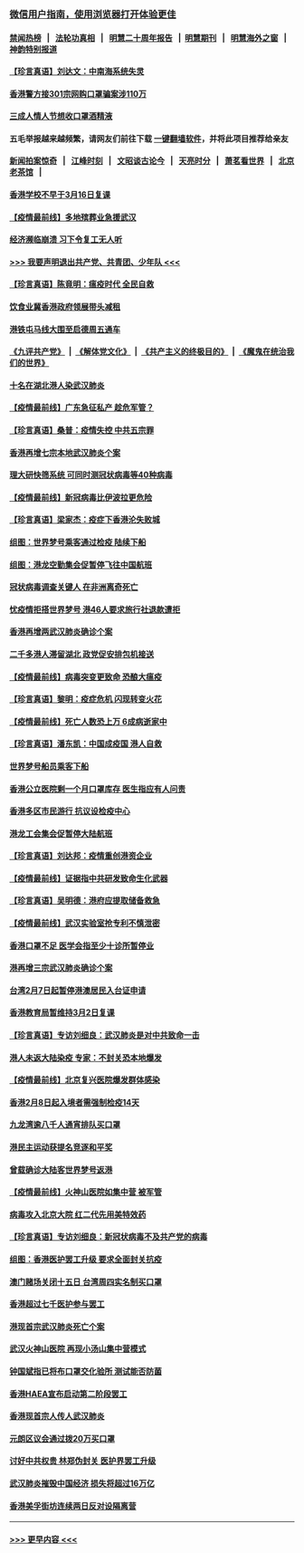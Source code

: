 ### [微信用户指南，使用浏览器打开体验更佳](https://github.com/gfw-breaker/banned-news1/blob/master/indexes/wechat-guide.md?t=0)
#### [禁闻热榜](热点新闻.md?t=0)  &nbsp;&nbsp;|&nbsp;&nbsp; [法轮功真相](https://github.com/gfw-breaker/truth/blob/master/README.md?t=0) &nbsp;&nbsp;|&nbsp;&nbsp; [明慧二十周年报告](https://github.com/gfw-breaker/mh-reports/blob/master/README.md?t=0) &nbsp;&nbsp;|&nbsp;&nbsp;[明慧期刊](https://github.com/gfw-breaker/mh-qikan) &nbsp;&nbsp;|&nbsp;&nbsp; [明慧海外之窗](https://github.com/gfw-breaker/mh-news/blob/master/README.md?t=0) &nbsp;&nbsp;|&nbsp;&nbsp; [神韵特别报道](https://github.com/gfw-breaker/mh-news/blob/master/shenyun.md?t=0)
#### [【珍言真语】刘达文：中南海系统失灵](../pages/nsc415/n11869465.md?t=02150744) 
#### [香港警方接301宗网购口罩骗案涉110万](../pages/nsc415/n11867572.md?t=02150744) 
#### [三成人情人节想收口罩酒精液](../pages/nsc415/n11867523.md?t=02150744) 
#### 五毛举报越来越频繁，请网友们前往下载 [一键翻墙软件](https://github.com/gfw-breaker/ssr-accounts)，并将此项目推荐给亲友
#### [新闻拍案惊奇](https://github.com/gfw-breaker/banned-news1/blob/master/pages/link4.md) &nbsp;&nbsp;|&nbsp;&nbsp; [江峰时刻](https://github.com/gfw-breaker/banned-news1/blob/master/pages/link4.md) &nbsp;&nbsp;|&nbsp;&nbsp; [文昭谈古论今](https://github.com/gfw-breaker/banned-news1/blob/master/pages/link4.md) &nbsp;&nbsp;|&nbsp;&nbsp; [天亮时分](https://github.com/gfw-breaker/banned-news1/blob/master/pages/link4.md) &nbsp;&nbsp;|&nbsp;&nbsp; [萧茗看世界](https://github.com/gfw-breaker/banned-news1/blob/master/pages/link4.md) &nbsp;&nbsp;|&nbsp;&nbsp; [北京老茶馆](https://github.com/gfw-breaker/banned-news1/blob/master/pages/link4.md) &nbsp;&nbsp;|&nbsp;&nbsp; 
#### [香港学校不早于3月16日复课](../pages/nsc415/n11867498.md?t=02150744) 
#### [【疫情最前线】多地殡葬业急援武汉](../pages/nsc415/n11866914.md?t=02150744) 
#### [经济濒临崩溃 习下令复工无人听](../pages/nsc415/n11867269.md?t=02150744) 
#### [>>> 我要声明退出共产党、共青团、少年队 <<<](https://github.com/begood0513/goodnews/blob/master/quit/letter.md) 
#### [【珍言真语】陈竟明：瘟疫时代 全民自救](../pages/nsc415/n11866765.md?t=02150744) 
#### [饮食业冀香港政府领展带头减租](../pages/nsc415/n11864876.md?t=02150744) 
#### [港铁屯马线大围至启德周五通车](../pages/nsc415/n11864842.md?t=02150744) 
#### [《九评共产党》](https://github.com/begood0513/9ping.md/blob/master/README.md) &nbsp;|&nbsp; [《解体党文化》](../../../../jtdwh.md/blob/master/README.md)  &nbsp;|&nbsp; [《共产主义的终极目的》](../../../../gczydzjmd.md/blob/master/README.md) &nbsp;|&nbsp; [《魔鬼在统治我们的世界》](../../../../mgztzwmdsj.md/blob/master/README.md) 
#### [十名在湖北港人染武汉肺炎](../pages/nsc415/n11864807.md?t=02150744) 
#### [【疫情最前线】广东急征私产 趁危军管？](../pages/nsc415/n11864205.md?t=02150744) 
#### [【珍言真语】桑普：疫情失控 中共五宗罪](../pages/nsc415/n11864157.md?t=02150744) 
#### [香港再增七宗本地武汉肺炎个案](../pages/nsc415/n11862405.md?t=02150744) 
#### [理大研快筛系统 可同时测冠状病毒等40种病毒](../pages/nsc415/n11862376.md?t=02150744) 
#### [【疫情最前线】新冠病毒比伊波拉更危险](../pages/nsc415/n11862199.md?t=02150744) 
#### [【珍言真语】梁家杰：疫症下香港沦失败城](../pages/nsc415/n11861588.md?t=02150744) 
#### [组图：世界梦号乘客通过检疫 陆续下船](../pages/nsc415/n11858302.md?t=02150744) 
#### [组图：港龙空勤集会促暂停飞往中国航班](../pages/nsc415/n11858190.md?t=02150744) 
#### [冠状病毒调查关键人 在非洲离奇死亡](../pages/nsc415/n11859798.md?t=02150744) 
#### [忧疫情拒搭世界梦号 港46人要求旅行社退款遭拒](../pages/nsc415/n11859849.md?t=02150744) 
#### [香港再增两武汉肺炎确诊个案](../pages/nsc415/n11859833.md?t=02150744) 
#### [二千多港人滞留湖北 政党促安排包机接送](../pages/nsc415/n11859831.md?t=02150744) 
#### [【疫情最前线】病毒突变更致命 恐酿大瘟疫](../pages/nsc415/n11859604.md?t=02150744) 
#### [【珍言真语】黎明：疫症危机 闪现转变火花](../pages/nsc415/n11859199.md?t=02150744) 
#### [【疫情最前线】死亡人数恐上万 6成病逝家中](../pages/nsc415/n11856687.md?t=02150744) 
#### [【珍言真语】潘东凯：中国成疫国 港人自救](../pages/nsc415/n11856962.md?t=02150744) 
#### [世界梦号船员乘客下船](../pages/nsc415/n11856883.md?t=02150744) 
#### [香港公立医院剩一个月口罩库存 医生指应有人问责](../pages/nsc415/n11856875.md?t=02150744) 
#### [香港多区市民游行 抗议设检疫中心](../pages/nsc415/n11856866.md?t=02150744) 
#### [港龙工会集会促暂停大陆航班](../pages/nsc415/n11856840.md?t=02150744) 
#### [【珍言真语】刘达邦：疫情重创港资企业](../pages/nsc415/n11854274.md?t=02150744) 
#### [【疫情最前线】证据指中共研发致命生化武器](../pages/nsc415/n11853087.md?t=02150744) 
#### [【珍言真语】吴明德：港府应提取储备救急](../pages/nsc415/n11852734.md?t=02150744) 
#### [【疫情最前线】武汉实验室抢专利不慎泄密](../pages/nsc415/n11850310.md?t=02150744) 
#### [香港口罩不足 医学会指至少十诊所暂停业](../pages/nsc415/n11850301.md?t=02150744) 
#### [港再增三宗武汉肺炎确诊个案](../pages/nsc415/n11850328.md?t=02150744) 
#### [台湾2月7日起暂停港澳居民入台证申请](../pages/nsc415/n11850304.md?t=02150744) 
#### [香港教育局暂维持3月2日复课](../pages/nsc415/n11850260.md?t=02150744) 
#### [【珍言真语】专访刘细良：武汉肺炎是对中共致命一击](../pages/nsc415/n11849934.md?t=02150744) 
#### [港人未返大陆染疫 专家：不封关恐本地爆发](../pages/nsc415/n11848021.md?t=02150744) 
#### [【疫情最前线】北京复兴医院爆发群体感染](../pages/nsc415/n11847626.md?t=02150744) 
#### [香港2月8日起入境者需强制检疫14天](../pages/nsc415/n11847658.md?t=02150744) 
#### [九龙湾逾八千人通宵排队买口罩](../pages/nsc415/n11847647.md?t=02150744) 
#### [港民主运动获提名竞逐和平奖](../pages/nsc415/n11847633.md?t=02150744) 
#### [曾载确诊大陆客世界梦号返港](../pages/nsc415/n11847608.md?t=02150744) 
#### [【疫情最前线】火神山医院如集中营 被军管](../pages/nsc415/n11847524.md?t=02150744) 
#### [病毒攻入北京大院 红二代先用美特效药](../pages/nsc415/n11847427.md?t=02150744) 
#### [【珍言真语】专访刘细良：新冠状病毒不及共产党的病毒](../pages/nsc415/n11847164.md?t=02150744) 
#### [组图：香港医护罢工升级 要求全面封关抗疫](../pages/nsc415/n11844107.md?t=02150744) 
#### [澳门赌场关闭十五日 台湾周四实名制买口罩](../pages/nsc415/n11845083.md?t=02150744) 
#### [香港超过七千医护参与罢工](../pages/nsc415/n11845051.md?t=02150744) 
#### [港现首宗武汉肺炎死亡个案](../pages/nsc415/n11844998.md?t=02150744) 
#### [武汉火神山医院 再现小汤山集中营模式](../pages/nsc415/n11844763.md?t=02150744) 
#### [钟国斌指已将布口罩交化验所 测试能否防菌](../pages/nsc415/n11842783.md?t=02150744) 
#### [香港HAEA宣布启动第二阶段罢工](../pages/nsc415/n11842723.md?t=02150744) 
#### [香港现首宗人传人武汉肺炎](../pages/nsc415/n11842766.md?t=02150744) 
#### [元朗区议会通过拨20万买口罩](../pages/nsc415/n11842754.md?t=02150744) 
#### [讨好中共权贵 林郑伪封关 医护界罢工升级](../pages/nsc415/n11842359.md?t=02150744) 
#### [武汉肺炎摧毁中国经济 损失将超过16万亿](../pages/nsc415/n11839723.md?t=02150744) 
#### [香港美孚街坊连续两日反对设隔离营](../pages/nsc415/n11839962.md?t=02150744) 

----
#### [ >>> 更早内容 <<< ](../indexes/nsc415-earlier.md)
